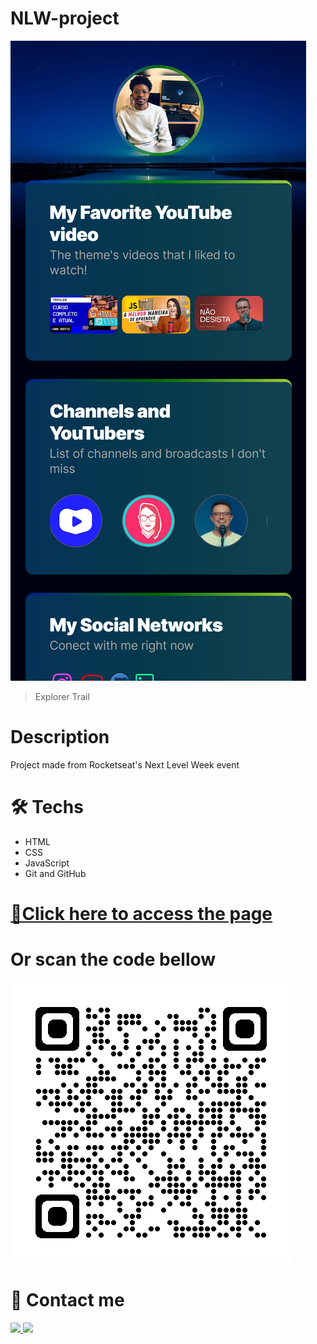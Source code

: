 # NLW-project

![preview](./Previews/Preview.png)
> Explorer Trail

# Description
Project made from Rocketseat's Next Level Week event

# 🛠️ Techs
* HTML
* CSS
* JavaScript
* Git and GitHub

# [🔗Click here to access the page](https://inacio000.github.io/nlw-project/) 
# Or scan the code bellow
![qrcode](./Previews/qrcode.png)


# 💬 Contact me
<a href="https://www.linkedin.com/in/inácio-raimundo-06b100209" target="_blank">
    <img src="https://img.shields.io/badge/-LinkedIn-%230077B5?style=for-the-badge&logo=linkedin&logoColor=white" target="_blank">
 </a>
 <a href = "mailto:inacioraimundo998@gmail.com">
    <img src="https://img.shields.io/badge/-Gmail-%23333?style=for-the-badge&logo=gmail&logoColor=white" target="_blank">
 </a>